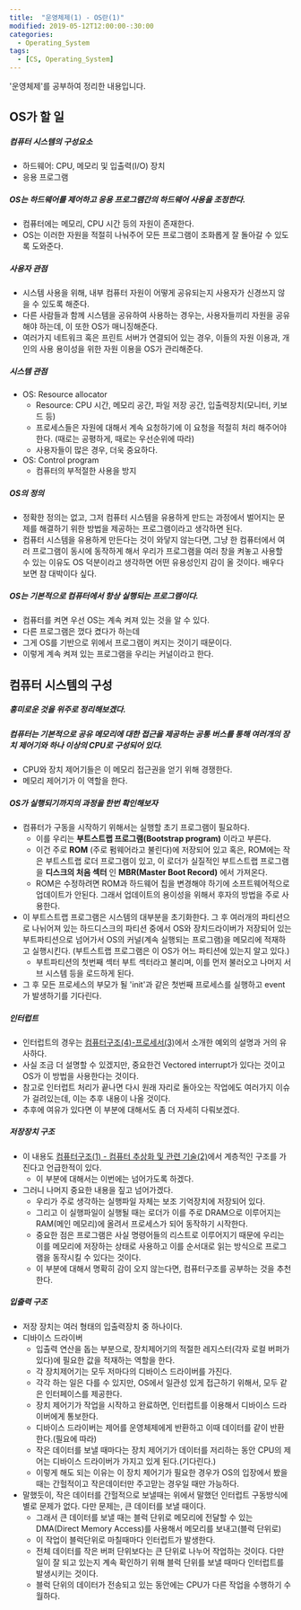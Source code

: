 ```yaml
---
title:  "운영체제(1) - OS란(1)"
modified: 2019-05-12T12:00:00-:30:00
categories:
  - Operating_System
tags:
  - [CS, Operating_System]
---
```


'운영체제'를 공부하여 정리한 내용입니다.

## OS가 할 일

##### 컴퓨터 시스템의 구성요소

-   하드웨어: CPU, 메모리 및 입출력(I/O) 장치
-   응용 프로그램

##### OS는 하드웨어를 제어하고 응용 프로그램간의 하드웨어 사용을 조정한다.

-   컴퓨터에는 메모리, CPU 시간 등의 자원이 존재한다.
-   OS는 이러한 자원을 적절히 나눠주어 모든 프로그램이 조화롭게 잘 돌아갈 수 있도록 도와준다.

##### 사용자 관점

-   시스템 사용을 위해, 내부 컴퓨터 자원이 어떻게 공유되는지 사용자가 신경쓰지 않을 수 있도록 해준다.
-   다른 사람들과 함께 시스템을 공유하여 사용하는 경우는, 사용자들끼리 자원을 공유해야 하는데, 이 또한 OS가 매니징해준다.
-   여러가지 네트워크 혹은 프린트 서버가 연결되어 있는 경우, 이들의 자원 이용과, 개인의 사용 용이성을 위한 자원 이용을 OS가 관리해준다.

##### 시스템 관점

-   OS: Resource allocator
    -   Resource: CPU 시간, 메모리 공간, 파일 저장 공간, 입출력장치(모니터, 키보드 등)
    -   프로세스들은 자원에 대해서 계속 요청하기에 이 요청을 적절히 처리 해주어야 한다. (때로는 공평하게, 때로는 우선순위에 따라)
    -   사용자들이 많은 경우, 더욱 중요하다.
-   OS: Control program
    -   컴퓨터의 부적절한 사용을 방지

##### OS의 정의

-   정확한 정의는 없고, 그저 컴퓨터 시스템을 유용하게 만드는 과정에서 벌어지는 문제를 해결하기 위한 방법을 제공하는 프로그램이라고 생각하면 된다.
-   컴퓨터 시스템을 유용하게 만든다는 것이 와닿지 않는다면, 그냥 한 컴퓨터에서 여러 프로그램이 동시에 동작하게 해서 우리가 프로그램을 여러 창을 켜놓고 사용할 수 있는 이유도 OS 덕분이라고 생각하면 어떤 유용성인지 감이 올 것이다. 배우다 보면 참 대박이다 싶다.

##### OS는 기본적으로 컴퓨터에서 항상 실행되는 프로그램이다.

-   컴퓨터를 켜면 우선 OS는 계속 켜져 있는 것을 알 수 있다.
-   다른 프로그램은 껐다 켰다가 하는데
-   그게 OS를 기반으로 위에서 프로그램이 켜지는 것이기 때문이다.
-   이렇게 계속 켜져 있는 프로그램을 우리는 커널이라고 한다.

## 컴퓨터 시스템의 구성

##### 흥미로운 것을 위주로 정리해보겠다.

##### 컴퓨터는 기본적으로 공유 메모리에 대한 접근을 제공하는 공통 버스를 통해 여러개의 장치 제어기와 하나 이상의 CPU로 구성되어 있다.

-   CPU와 장치 제어기들은 이 메모리 접근권을 얻기 위해 경쟁한다.
-   메모리 제어기가 이 역할을 한다.

##### OS가 실행되기까지의 과정을 한번 확인해보자

-   컴퓨터가 구동을 시작하기 위해서는 실행할 초기 프로그램이 필요하다.
    -   이를 우리는 **부트스트랩 프로그램(Bootstrap program)** 이라고 부른다.
    -   이건 주로 **ROM** (주로 펌웨어라고 불린다)에 저장되어 있고 혹은, ROM에는 작은 부트스트랩 로더 프로그램이 있고, 이 로더가 실질적인 부트스트랩 프로그램을 **디스크의 처음 섹터** 인 **MBR(Master Boot Record)** 에서 가져온다.
    -   ROM은 수정하려면 ROM과 하드웨어 칩을 변경해야 하기에 소프트웨어적으로 업데이트가 안된다. 그래서 업데이트의 용이성을 위해서 후자의 방법을 주로 사용한다.
-   이 부트스트랩 프로그램은 시스템의 대부분을 초기화한다. 그 후 여러개의 파티션으로 나뉘어져 있는 하드디스크의 파티션 중에서 OS와 장치드라이버가 저장되어 있는 부트파티션으로 넘어가서 OS의 커널(계속 실행되는 프로그램)을 메모리에 적재하고 실행시킨다. (부트스트랩 프로그램은 이 OS가 어느 파티션에 있는지 알고 있다.)
    -   부트파티션의 첫번째 섹터 부트 섹터라고 불리며, 이를 먼저 불러오고 나머지 서브 시스템 등을 로드하게 된다.
-   그 후 모든 프로세스의 부모가 될 'init'과 같은 첫번째 프로세스를 실행하고 event가 발생하기를 기다린다.

##### 인터럽트

-   인터럽트의 경우는 [컴퓨터구조(4)-프로세서(3)](https://cmpark0126.github.io/computer_architecture/CA_4-3/)에서 소개한 예외의 설명과 거의 유사하다.
-   사실 조금 더 설명할 수 있겠지만, 중요한건 Vectored interrupt가 있다는 것이고 OS가 이 방법을 사용한다는 것이다.
-   참고로 인터럽트 처리가 끝나면 다시 원래 자리로 돌아오는 작업에도 여러가지 이슈가 걸려있는데, 이는 추후 내용이 나올 것이다.
-   추후에 여유가 있다면 이 부분에 대해서도 좀 더 자세히 다뤄보겠다.

##### 저장장치 구조

-   이 내용도 [컴퓨터구조(1) - 컴퓨터 추상화 및 관련 기술(2)](https://cmpark0126.github.io/computer_architecture/CA_1-2/)에서 계층적인 구조를 가진다고 언급한적이 있다.
    -   이 부분에 대해서는 이번에는 넘어가도록 하겠다.
-   그러니 나머지 중요한 내용을 짚고 넘어가겠다.
    -   우리가 주로 생각하는 실행파일 자체는 보조 기억장치에 저장되어 있다.
    -   그리고 이 실행파일이 실행될 때는 로더가 이를 주로 DRAM으로 이루어지는 RAM(메인 메모리)에 올려서 프로세스가 되어 동작하기 시작한다.
    -   중요한 점은 프로그램은 사실 명령어들의 리스트로 이루어지기 때문에 우리는 이를 메모리에 저장하는 상태로 사용하고 이를 순서대로 읽는 방식으로 프로그램을 동작시킬 수 있다는 것이다.
    -   이 부분에 대해서 명확히 감이 오지 않는다면, 컴퓨터구조를 공부하는 것을 추천한다.

##### 입출력 구조

-   저장 장치는 여러 형태의 입출력장치 중 하나이다.
-   디바이스 드라이버
    -   입출력 연산을 돕는 부분으로, 장치제어기의 적절한 레지스터(각자 로컬 버퍼가 있다)에 필요한 값을 적재하는 역할을 한다.
    -   각 장치제어기는 모두 저마다의 디바이스 드라이버를 가진다.
    -   각각 하는 일은 다를 수 있지만, OS에서 일관성 있게 접근하기 위해서, 모두 같은 인터페이스를 제공한다.
    -   장치 제어기가 작업을 시작하고 완료하면, 인터럽트를 이용해서 디바이스 드라이버에게 통보한다.
    -   디바이스 드라이버는 제어를 운영체제에게 반환하고 이때 데이터를 같이 반환한다.(필요에 따라)
    -   작은 데이터를 보낼 때마다는 장치 제어기가 데이터를 저리하는 동안 CPU의 제어는 디바이스 드라이버가 가지고 있게 된다.(기다린다.)
    -   이렇게 해도 되는 이유는 이 장치 제어기가 필요한 경우가 OS의 입장에서 봤을 때는 간헐적이고 작은데이터만 주고맏는 경우일 때만 가능하다.  
-   말했듯이, 작은 데이터를 간헐적으로 보낼때는 위에서 말했던 인터럽트 구동방식에 별로 문제가 없다. 다만 문제는, 큰 데이터를 보낼 때이다.
    -   그래서 큰 데이터를 보낼 때는 블럭 단위로 메모리에 전달할 수 있는 DMA(Direct Memory Access)를 사용해서 메모리를 보내고(블럭 단위로)
    -   이 작업이 블럭단위로 마칠때마다 인터럽트가 발생한다.
    -   전체 데이터를 작은 버퍼 단위보다는 큰 단위로 나누어 작업하는 것이다. 다만 일이 잘 되고 있는지 계속 확인하기 위해 블럭 단위를 보낼 때마다 인터럽트를 발생시키는 것이다.
    -   블럭 단위의 데이터가 전송되고 있는 동안에는 CPU가 다른 작업을 수행하기 수월하다.
